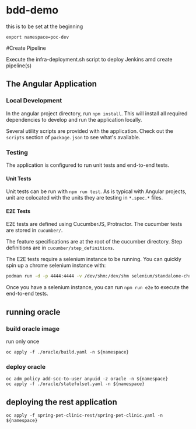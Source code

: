 # bdd-demo

this is to be set at the beginning

```shell
export namespace=poc-dev
```

#Create Pipeline

Execute the infra-deployment.sh script to deploy Jenkins amd create pipeline(s)


## The Angular Application

### Local Development

In the angular project directory, run `npm install`. This will install all required dependencies to develop and run the application locally.

Several utility scripts are provided with the application. Check out the `scripts` section of `package.json` to see what's available.

### Testing

The application is configured to run unit tests and end-to-end tests.

#### Unit Tests

Unit tests can be run with `npm run test`.
As is typical with Angular projects, unit are colocated with the units they are testing in `*.spec.*` files.

#### E2E Tests

E2E tests are defined using CucumberJS, Protractor. The cucumber tests are stored in `cucumber/`.

The feature specifications are at the root of the cucumber directory. Step definitions are in `cucumber/step_definitions`.

The E2E tests require a selenium instance to be running. You can quickly spin up a chrome selenium instance with:

```bash
podman run -d -p 4444:4444 -v /dev/shm:/dev/shm selenium/standalone-chrome:4.0.0-beta-3-20210426
```

Once you have a selenium instance, you can run `npm run e2e` to execute the end-to-end tests.


## running oracle

### build oracle image

run only once

```shell
oc apply -f ./oracle/build.yaml -n ${namespace}
```

### deploy oracle

```shell
oc adm policy add-scc-to-user anyuid -z oracle -n ${namespace}
oc apply -f ./oracle/statefulset.yaml -n ${namespace}
```

## deploying the rest application

```shell
oc apply -f spring-pet-clinic-rest/spring-pet-clinic.yaml -n ${namespace}
```
